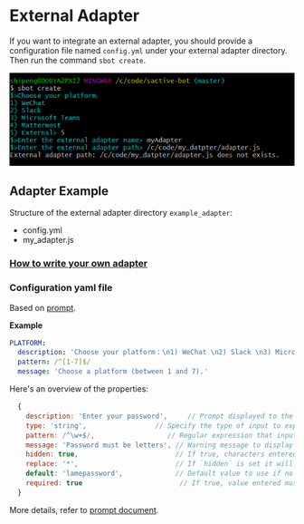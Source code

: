 # External Adapter
If you want to integrate an external adapter, you should provide a configuration file named `config.yml` under your external adapter directory.
Then run the command `sbot create`.

![External Adapter](img/external_adapter.png)

## Adapter Example
Structure of the external adapter directory `example_adapter`:
- config.yml
- my_adapter.js

### [How to write your own adapter](https://hubot.github.com/docs/adapters/development/)

### Configuration yaml file
Based on [prompt](https://www.npmjs.com/package/prompt).

**Example**
```yml
PLATFORM:
  description: 'Choose your platform：\n1) WeChat \n2) Slack \n3) Microsoft Teams \n4) Mattermost \n5) External'
  pattern: /^[1-7]$/
  message: 'Choose a platform (between 1 and 7).'
```
Here's an overview of the properties:
```javascript
  {
    description: 'Enter your password',     // Prompt displayed to the user. If not supplied name will be used.
    type: 'string',                 // Specify the type of input to expect.
    pattern: /^\w+$/,                  // Regular expression that input must be valid against.
    message: 'Password must be letters', // Warning message to display if validation fails.
    hidden: true,                        // If true, characters entered will either not be output to console or will be outputed using the `replace` string.
    replace: '*',                        // If `hidden` is set it will replace each hidden character with the specified string.
    default: 'lamepassword',             // Default value to use if no value is entered.
    required: true                        // If true, value entered must be non-empty.
  }
```

More details, refer to [prompt document](https://www.npmjs.com/package/prompt).


